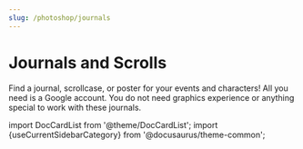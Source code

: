 ```yaml
---
slug: /photoshop/journals
---
```


# Journals and Scrolls

Find a journal, scrollcase, or poster for your events and characters! All you need is a Google account. You do not need graphics experience or anything special to work with these journals.

import DocCardList from '@theme/DocCardList';
import {useCurrentSidebarCategory} from '@docusaurus/theme-common';

<DocCardList items={useCurrentSidebarCategory().items}/>